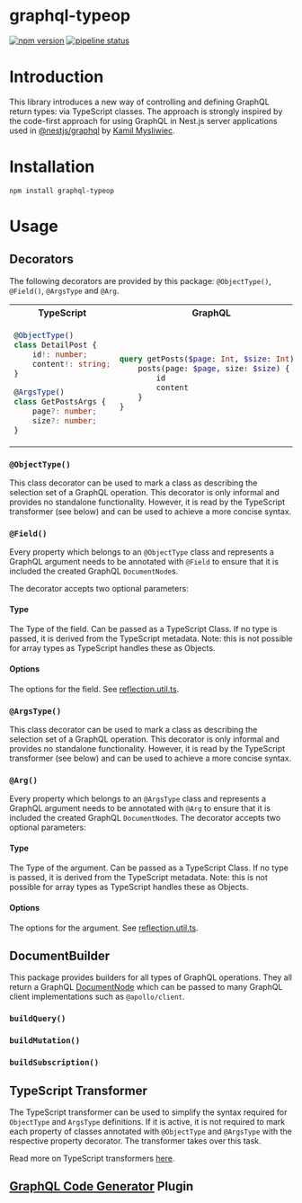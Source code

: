 # graphql-typeop
[![npm version](https://badge.fury.io/js/graphql-typeop.svg)](https://www.npmjs.com/package/graphql-typeop) 
[![pipeline status](https://github.com/glutengo/graphql-typeop/actions/workflows/npm-test.yml/badge.svg)](https://github.com/glutengo/graphql-typeop/actions)
# Introduction
This library introduces a new way of controlling and defining GraphQL return types: via TypeScript classes.
The approach is strongly inspired by the code-first approach for using GraphQL in Nest.js server applications used in [@nestjs/graphql](https://github.com/nestjs/graphql) by [Kamil Mysliwiec](https://twitter.com/kammysliwiec).

# Installation
```npm install graphql-typeop```

# Usage
## Decorators
The following decorators are provided by this package: `@ObjectType()`, `@Field()`, `@ArgsType` and `@Arg`.

<table>
<tr>
<th>TypeScript</th>
<th>GraphQL</th>
</tr>
<tr>
<td>

```TypeScript
@ObjectType()
class DetailPost {
    id!: number;
    content!: string;
}

@ArgsType()
class GetPostsArgs {
    page?: number;
    size?: number;
}
```

</td>
<td>

```GraphQL
query getPosts($page: Int, $size: Int) {
    posts(page: $page, size: $size) {
        id
        content
    }
}
```

</td>
</tr>
</table>

### `@ObjectType()`
This class decorator can be used to mark a class as describing the selection set of a GraphQL operation.
This decorator is only informal and provides no standalone functionality.
However, it is read by the TypeScript transformer (see below) and can be used to achieve a more concise syntax.

### `@Field()`
Every property which belongs to an `@ObjectType` class and represents a GraphQL argument needs to be annotated with `@Field` to ensure that it is included the created GraphQL `DocumentNode`s.

The decorator accepts two optional parameters:

#### Type
The Type of the field. Can be passed as a TypeScript Class.
If no type is passed, it is derived from the TypeScript metadata.
Note: this is not possible for array types as TypeScript handles these as Objects.

#### Options
The options for the field. See [reflection.util.ts](src/util/reflection.util.ts).

### `@ArgsType()`
This class decorator can be used to mark a class as describing the selection set of a GraphQL operation.
This decorator is only informal and provides no standalone functionality.
However, it is read by the TypeScript transformer (see below) and can be used to achieve a more concise syntax.

### `@Arg()`
Every property which belongs to an `@ArgsType` class and represents a GraphQL argument needs to be annotated with `@Arg` to ensure that it is included the created GraphQL `DocumentNode`s.
The decorator accepts two optional parameters:

#### Type
The Type of the argument. Can be passed as a TypeScript Class.
If no type is passed, it is derived from the TypeScript metadata.
Note: this is not possible for array types as TypeScript handles these as Objects.

#### Options
The options for the argument. See [reflection.util.ts](src/util/reflection.util.ts).

## DocumentBuilder
This package provides builders for all types of GraphQL operations.
They all return a GraphQL [DocumentNode](https://github.com/graphql/graphql-js/blob/main/src/utilities/typedQueryDocumentNode.ts) which can be passed to many GraphQL client implementations such as `@apollo/client`.

### `buildQuery()`

### `buildMutation()`

### `buildSubscription()`

## TypeScript Transformer
The TypeScript transformer can be used to simplify the syntax required for `ObjectType` and `ArgsType` definitions.
If it is active, it is not required to mark each property of classes annotated with `@ObjectType` and `@ArgsType` with the respective property decorator.
The transformer takes over this task.

Read more on TypeScript transformers [here](https://43081j.com/2018/08/creating-a-typescript-transform).

## [GraphQL Code Generator](https://github.com/dotansimha/graphql-code-generator) Plugin



